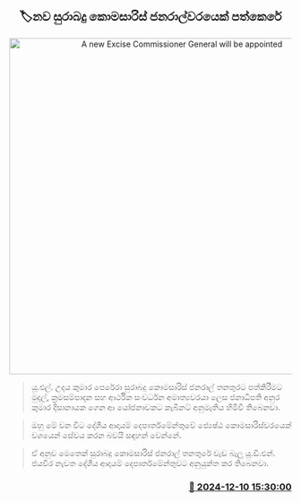 <p align='center'><b><h2 align='center' title='A new Excise Commissioner General will be appointed'>🏷නව සුරාබදු කොමසාරිස් ජනරාල්වරයෙක් පත්කෙරේ</h2></b></p>
<p align='center'><img src='https://helakuru.sgp1.cdn.digitaloceanspaces.com/esana/images/lib/excise-department.jpg' width='600' alt='A new Excise Commissioner General will be appointed'></p>

> යූ.එල්. උදය කුමාර පෙරේරා සුරාබදු කොමසාරිස් ජනරාල් තනතුරට පත්කිරීමට මුදල්, ක්‍රමසම්පාදන සහ ආර්ථික සංවර්ධන අමාත්‍යවරයා ලෙස ජනාධිපති අනුර කුමාර දිසානායක ගෙන ආ යෝජනාවකට කැබිනට් අනුමැතිය හිමිවී තිබෙනවා.

> ඔහු මේ වන වි​ට දේශීය ආදායම් දෙපාර්තමේන්තුවේ ජ්‍යෙෂ්​ඨ කොමසාරිස්වරයෙක් වශයෙන් සේවය කරන බවයි සඳහන් වෙන්නේ.

> ඒ අනුව මෙතෙක් සුරාබදු කොමසාරිස් ජනරාල් තනතුරේ වැඩ බැලූ යූ.ඩී.එන්. ජයවීර නැවත දේශීය ආදායම් දෙපාර්තමේන්තුවට අනුයුක්ත කර තිබෙනවා.



<h3 align='right'><a href='https://www.helakuru.lk/esana/p/105805/'>📅 2024-12-10 15:30:00</a></h3>
